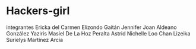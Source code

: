# Hackers-girl
integrantes
Ericka del Carmen Elizondo Gaitán
Jennifer Joan Aldeano González
Yaziris Masiel De La Hoz Peralta
Astrid Nichelle Loo Chan
Lizeika Surielys Martínez Arcia
